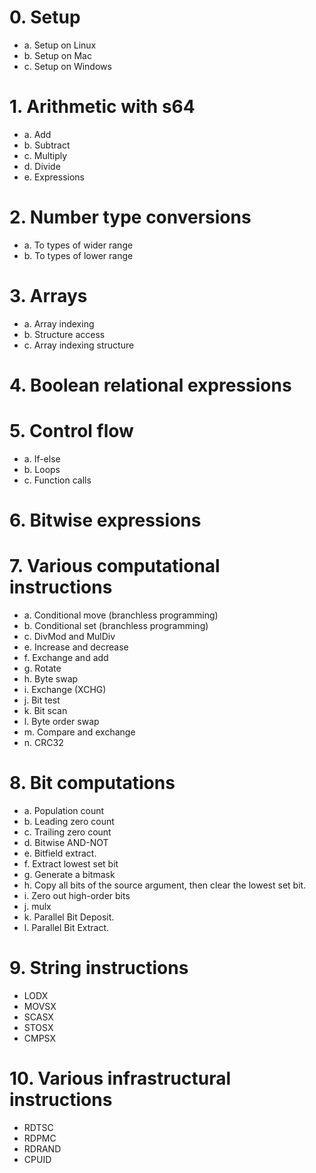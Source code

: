 # 0. Setup
 - a. Setup on Linux
 - b. Setup on Mac
 - c. Setup on Windows

# 1. Arithmetic with s64
 - a. Add
 - b. Subtract
 - c. Multiply
 - d. Divide
 - e. Expressions

# 2. Number type conversions
 - a. To types of wider range
 - b. To types of lower range

# 3. Arrays
 - a. Array indexing
 - b. Structure access
 - c. Array indexing structure

# 4. Boolean relational expressions

# 5. Control flow
 - a. If-else
 - b. Loops
 - c. Function calls

# 6. Bitwise expressions

# 7. Various computational instructions
 - a. Conditional move (branchless programming)
 - b. Conditional set (branchless programming)
 - c. DivMod and MulDiv
 - e. Increase and decrease
 - f. Exchange and add
 - g. Rotate
 - h. Byte swap
 - i. Exchange (XCHG)
 - j. Bit test
 - k. Bit scan
 - l. Byte order swap
 - m. Compare and exchange
 - n. CRC32

# 8. Bit computations
 - a. Population count
 - b. Leading zero count
 - c. Trailing zero count
 - d. Bitwise AND-NOT
 - e. Bitfield extract.
 - f. Extract lowest set bit
 - g. Generate a bitmask
 - h. Copy all bits of the source argument, then clear the lowest set bit.
 - i. Zero out high-order bits
 - j. mulx
 - k. Parallel Bit Deposit.
 - l. Parallel Bit Extract.

# 9. String instructions
 - LODX
 - MOVSX
 - SCASX
 - STOSX
 - CMPSX

# 10. Various infrastructural instructions
 - RDTSC
 - RDPMC
 - RDRAND
 - CPUID
